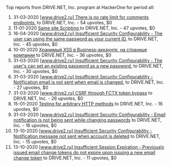 Top reports from DRIVE.NET, Inc. program at HackerOne for period all:

1. 31-03-2020 [[www.drive2.ru] There is no rate limit for comments endpoints.](https://hackerone.com/reports/835200) to DRIVE.NET, Inc. - 54 upvotes, $0
2. 11-01-2020 [Same site Scripting ](https://hackerone.com/reports/772039) to DRIVE.NET, Inc. - 47 upvotes, $0
3. 16-04-2020 [[www.drive2.ru] Insufficient Security Configurability - The user can using the same password as your current ID.](https://hackerone.com/reports/850938) to DRIVE.NET, Inc. - 45 upvotes, $0
4. 10-01-2020 [Хранимый XSS в Business-аккаунте, на странице компании](https://hackerone.com/reports/771882) to DRIVE.NET, Inc. - 36 upvotes, $0
5. 31-03-2020 [[www.drive2.ru] Insufficient Security Configurability - The user's can set an existing password as a new password.](https://hackerone.com/reports/835302) to DRIVE.NET, Inc. - 30 upvotes, $0
6. 31-03-2020 [[www.drive2.ru] Insufficient Security Configurability - Notification email is not sent when email is changed.](https://hackerone.com/reports/835647) to DRIVE.NET, Inc. - 27 upvotes, $0
7. 31-03-2020 [[www.drive2.ru] CSRF through FCTX token bypass](https://hackerone.com/reports/835142) to DRIVE.NET, Inc. - 26 upvotes, $0
8. 15-01-2020 [Testing for arbitrary HTTP methods](https://hackerone.com/reports/775560) to DRIVE.NET, Inc. - 16 upvotes, $0
9. 31-03-2020 [[www.drive2.ru] Insufficient Security Configurability - Email notification is not being sent while changing passwords](https://hackerone.com/reports/835138) to DRIVE.NET, Inc. - 16 upvotes, $0
10. 13-10-2020 [[www.drive2.ru]  Insufficient Security Configurability - Notification message not sent when account is deleted](https://hackerone.com/reports/1006691) to DRIVE.NET, Inc. - 15 upvotes, $0
11. 13-10-2020 [[www.drive2.ru] Insufficient Session Expiration - Previously issued email change tokens do not expire upon issuing a new email change token](https://hackerone.com/reports/1006677) to DRIVE.NET, Inc. - 11 upvotes, $0
